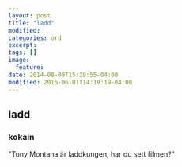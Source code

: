 ```yaml
---
layout: post
title: "ladd"
modified:
categories: ord
excerpt:
tags: []
image:
  feature:
date: 2014-08-08T15:39:55-04:00
modified: 2016-06-01T14:19:19-04:00
---
```


## ladd

### kokain

"Tony Montana är laddkungen, har du sett filmen?"
